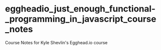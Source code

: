 # eggheadio_just_enough_functional-_programming_in_javascript_course_notes
Course Notes for Kyle Shevlin's Egghead.io course

[logo]: https://github.com/wjohnson85/eggheadio_just_enough_functional-_programming_in_javascript_course_notes/blob/master/Functional_Programming.png?raw=true
